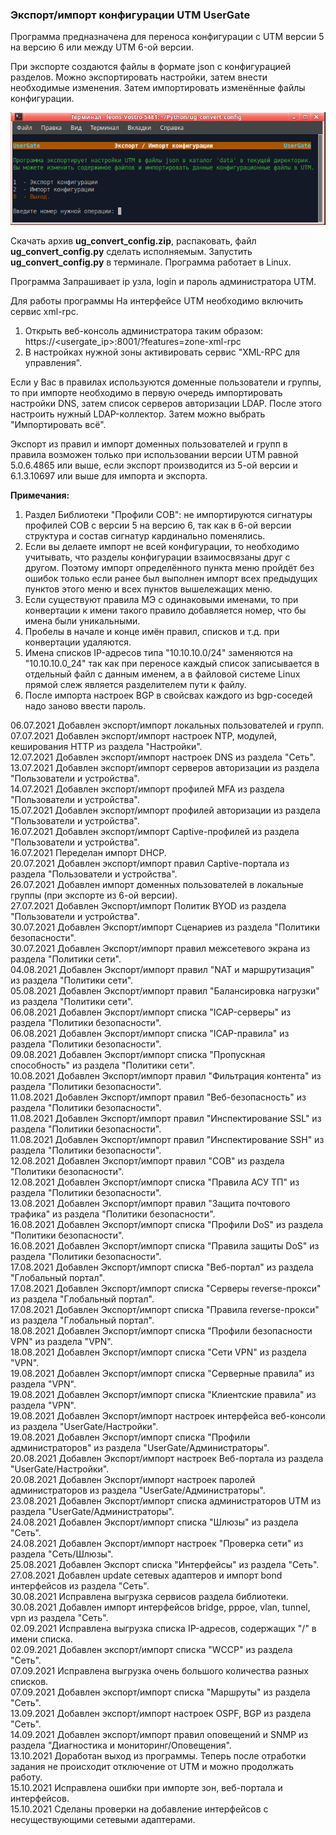 <h3>Экспорт/импорт конфигурации UTM UserGate</h3>

Программа предназначена для переноса конфигурации с UTM версии 5 на версию 6 или между UTM 6-ой версии.

При экспорте создаются файлы в формате json с конфигурацией разделов.
Можно экспортировать настройки, затем внести необходимые изменения. Затем импортировать изменённые файлы конфигурации.

<p align="center"><img src="main_image.png"></p>

Скачать архив <b>ug_convert_config.zip</b>, распаковать, файл <b>ug_convert_config.py</b> сделать исполняемым.
Запустить <b>ug_convert_config.py</b> в терминале. Программа работает в Linux.

Программа Запрашивает ip узла, login и пароль администратора UTM.

Для работы программы На интерфейсе UTM необходимо включить сервис xml-rpc.
1. Открыть веб-консоль администратора таким образом: https://<usergate_ip>:8001/?features=zone-xml-rpc
2. В настройках нужной зоны активировать сервис "XML-RPC для управления".

Если у Вас в правилах используются доменные пользователи и группы, то при импорте необходимо в первую очередь
импортировать настройки DNS, затем список серверов авторизации LDAP. После этого настроить нужный LDAP-коллектор.
Затем можно выбрать "Импортировать всё".

Экспорт из правил и импорт доменных пользователей и групп в правила возможен только при использовании версии
UTM равной 5.0.6.4865 или выше, если экспорт производится из 5-ой версии и 6.1.3.10697 или выше для импорта и
экспорта. 

<b>Примечания:</b>
1. Раздел Библиотеки "Профили СОВ": не импортируются сигнатуры профилей СОВ с версии 5 на версию 6, так как
в 6-ой версии структура и состав сигнатур кардинально поменялись.
2. Если вы делаете импорт не всей конфигурации, то необходимо учитывать, что разделы конфигурации взаимосвязаны друг
с другом. Поэтому импорт определённого пункта меню пройдёт без ошибок только если ранее был выполнен импорт
всех предыдущих пунктов этого меню и всех пунктов вышележащих меню.
3. Если существуют правила МЭ с одинаковыми именами, то при конвертации к имени такого правило добавляется номер,
что бы имена были уникальными.
4. Пробелы в начале и конце имён правил, списков и т.д. при конвертации удаляются.
5. Имена списков IP-адресов типа "10.10.10.0/24" заменяются на "10.10.10.0_24" так как при переносе каждый список
записывается в отдельный файл с данным именем, а в файловой системе Linux прямой слеж является разделителем пути к файлу.
6. После импорта настроек BGP в свойсвах каждого из bgp-соседей надо заново ввести пароль.

06.07.2021  Добавлен экспорт/импорт локальных пользователей и групп.<br>
07.07.2021  Добавлен экспорт/импорт настроек NTP, модулей, кеширования HTTP из раздела "Настройки".<br>
12.07.2021  Добавлен экспорт/импорт настроек DNS из раздела "Сеть".<br>
13.07.2021  Добавлен экспорт/импорт серверов авторизации из раздела "Пользователи и устройства".<br>
14.07.2021  Добавлен экспорт/импорт профилей MFA из раздела "Пользователи и устройства".<br>
15.07.2021  Добавлен экспорт/импорт профилей авторизации из раздела "Пользователи и устройства".<br>
16.07.2021  Добавлен экспорт/импорт Captive-профилей из раздела "Пользователи и устройства".<br>
16.07.2021  Переделан импорт DHCP.<br>
20.07.2021  Добавлен экспорт/импорт правил Captive-портала из раздела "Пользователи и устройства".<br>
26.07.2021  Добавлен импорт доменных пользователей в локальные группы (при экспорте из 6-ой версии).<br>
27.07.2021  Добавлен Экспорт/импорт Политик BYOD из раздела "Пользователи и устройства".<br>
30.07.2021  Добавлен Экспорт/импорт Сценариев из раздела "Политики безопасности".<br>
30.07.2021  Добавлен Экспорт/импорт правил межсетевого экрана из раздела "Политики сети".<br>
04.08.2021  Добавлен Экспорт/импорт правил "NAT и маршрутизация" из раздела "Политики сети".<br>
05.08.2021  Добавлен Экспорт/импорт правил "Балансировка нагрузки" из раздела "Политики сети".<br>
06.08.2021  Добавлен Экспорт/импорт списка "ICAP-серверы" из раздела "Политики безопасности".<br>
06.08.2021  Добавлен Экспорт/импорт списка "ICAP-правила" из раздела "Политики безопасности".<br>
09.08.2021  Добавлен Экспорт/импорт списка "Пропускная способность" из раздела "Политики сети".<br>
10.08.2021  Добавлен Экспорт/импорт правил "Фильтрация контента" из раздела "Политики безопасности".<br>
11.08.2021  Добавлен Экспорт/импорт правил "Веб-безопасность" из раздела "Политики безопасности".<br>
11.08.2021  Добавлен Экспорт/импорт правил "Инспектирование SSL" из раздела "Политики безопасности".<br>
11.08.2021  Добавлен Экспорт/импорт правил "Инспектирование SSH" из раздела "Политики безопасности".<br>
12.08.2021  Добавлен Экспорт/импорт правил "СОВ" из раздела "Политики безопасности".<br>
12.08.2021  Добавлен Экспорт/импорт списка "Правила АСУ ТП" из раздела "Политики безопасности".<br>
13.08.2021  Добавлен Экспорт/импорт правил "Защита почтового трафика" из раздела "Политики безопасности".<br>
16.08.2021  Добавлен Экспорт/импорт списка "Профили DoS" из раздела "Политики безопасности".<br>
16.08.2021  Добавлен Экспорт/импорт списка "Правила защиты DoS" из раздела "Политики безопасности".<br>
17.08.2021  Добавлен Экспорт/импорт списка "Веб-портал" из раздела "Глобальный портал".<br>
17.08.2021  Добавлен Экспорт/импорт списка "Серверы reverse-прокси" из раздела "Глобальный портал".<br>
17.08.2021  Добавлен Экспорт/импорт списка "Правила reverse-прокси" из раздела "Глобальный портал".<br>
18.08.2021  Добавлен Экспорт/импорт списка "Профили безопасности VPN" из раздела "VPN".<br>
18.08.2021  Добавлен Экспорт/импорт списка "Сети VPN" из раздела "VPN".<br>
19.08.2021  Добавлен Экспорт/импорт списка "Серверные правила" из раздела "VPN".<br>
19.08.2021  Добавлен Экспорт/импорт списка "Клиентские правила" из раздела "VPN".<br>
19.08.2021  Добавлен Экспорт/импорт настроек интерфейса веб-консоли из раздела "UserGate/Настройки".<br>
19.08.2021  Добавлен Экспорт/импорт списка "Профили администраторов" из раздела "UserGate/Администраторы".<br>
20.08.2021  Добавлен Экспорт/импорт настроек Веб-портала из раздела "UserGate/Настройки".<br>
20.08.2021  Добавлен Экспорт/импорт настроек паролей администраторов из раздела "UserGate/Администраторы".<br>
23.08.2021  Добавлен Экспорт/импорт списка администраторов UTM из раздела "UserGate/Администраторы".<br>
24.08.2021  Добавлен Экспорт/импорт списка "Шлюзы" из раздела "Сеть".<br>
24.08.2021  Добавлен Экспорт/импорт настроек "Проверка сети" из раздела "Сеть/Шлюзы".<br>
25.08.2021  Добавлен Экспорт списка "Интерфейсы" из раздела "Сеть".<br>
27.08.2021  Добавлен update сетевых адаптеров и импорт bond интерфейсов из раздела "Сеть".<br>
30.08.2021  Исправлена выгрузка сервисов раздела библиотеки.<br>
30.08.2021  Добавлен импорт интерфейсов bridge, pppoe, vlan, tunnel, vpn из раздела "Сеть".<br>
02.09.2021  Исправлена выгрузка списка IP-адресов, содержащих "/" в имени списка.<br>
02.09.2021  Добавлен экспорт/импорт списка "WCCP" из раздела "Сеть".<br>
07.09.2021  Исправлена выгрузка очень большого количества разных списков.<br>
07.09.2021  Добавлен экспорт/импорт списка "Маршруты" из раздела "Сеть".<br>
13.09.2021  Добавлен экспорт/импорт настроек OSPF, BGP из раздела "Сеть".<br>
14.09.2021  Добавлен экспорт/импорт правил оповещений и SNMP из раздела "Диагностика и мониторинг/Оповещения".<br>
13.10.2021  Доработан выход из программы. Теперь после отработки задания не происходит отключение от UTM и можно продолжать работу.<br>
15.10.2021  Исправлена ошибки при импорте зон, веб-портала и интерфейсов.<br>
15.10.2021  Сделаны проверки на добавление интерфейсов с несуществующими сетевыми адаптерами.<br>